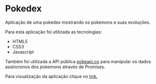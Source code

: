 # Pokedex
<p>Aplicação de uma pokedex mostrando os pokemons e suas evoluções.</p>
<p>Para esta aplicação foi utilizada as tecnologias:</p>
<ul>
  <li>HTML5</li>
  <li>CSS3</li>
  <li>Javascript</li>

</ul>
<p>Também foi utilizada a API pública <a href="https://pokeapi.co/">pokeapi.co</a> para manipular os dados assíncronos dos pokemons através de Promises. 

<p>Para visualização da aplicação clique no <a href=" https://samaelmelo.github.io/pokedex/" targe="_blank">link.</a>

